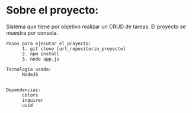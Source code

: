 # Sobre el proyecto:

Sistema que tiene por objetivo realizar un CRUD de tareas. El proyecto se muestra por consola.

```
Pasos para ejecutar el proyecto:
      1. git clone [url_repositorio_proyecto]
      2. npm install
      3. node app.js

```

```
Tecnología usada:
      NodeJS
      
```

```
Dependencias:
      colors
      inquirer
      uuid
```